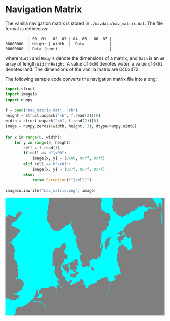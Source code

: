 # Navigation Matrix
The vanilla navigation matrix is stored in `./navdata/nav_matrix.dat`.
The file format is defined as:
```
          | 00  01   02  03 | 04  05   06  07 |
00000000  | Height | Width  |  Data           |
00000008  | Data (cont)                       |
```
where `Width` and `Height` denote the dimensions of a matrix, and `Data` is an `u8` array of length `Width*Height`.
A value of `0x00` denotes water, a value of `0x01` denotes land.
The dimensions of the vanilla matrix are 640x472.

The following sample code converts the navigation matrix file into a png:
```python
import struct
import imageio
import numpy

f = open("nav_matrix.dat", "rb")
height = struct.unpack("<h", f.read(2))[0]
width = struct.unpack("<h", f.read(2))[0]
image = numpy.zeros((width, height, 3), dtype=numpy.uint8)

for x in range(0, width):
    for y in range(0, height):
        cell = f.read(1)
        if cell == b"\x00":
            image[x, y] = (0x00, 0xff, 0xff)
        elif cell == b"\x01":
            image[x, y] = (0x7f, 0x7f, 0x7f)
        else:
            raise Exception(f"{cell}")

imageio.imwrite("nav_matrix.png", image)
```
![image](nav_matrix.png)
